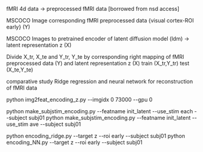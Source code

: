 fMRI 4d data → preprocessed fMRI data 
[borrowed from nsd access]

MSCOCO Image corresponding fMRI preprocessed data {visual cortex-ROI early} (Y)

MSCOCO Images to pretrained encoder of latent diffusion model (ldm) → latent representation z (X)

Divide X_tr, X_te and Y_tr, Y_te by corresponding right mapping of fMRI preprocessed data (Y) and latent representation z (X)
train (X_tr,Y_tr)
test (X_te,Y_te)

comparative study Ridge regression and neural network for reconstruction of fMRI data





python img2feat_encoding_z.py  --imgidx 0 73000 --gpu 0

python make_subjstim_encoding.py --featname init_latent --use_stim each --subject subj01
python make_subjstim_encoding.py --featname init_latent --use_stim ave --subject subj01

python encoding_ridge.py --target z --roi early --subject subj01
python encoding_NN.py --target z --roi early --subject subj01